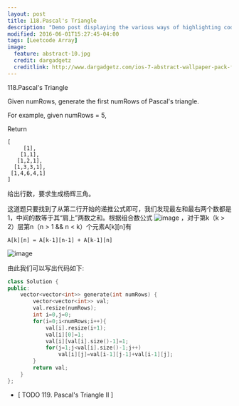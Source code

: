```yaml
---
layout: post
title: 118.Pascal's Triangle
description: "Demo post displaying the various ways of highlighting code in Markdown."
modified: 2016-06-01T15:27:45-04:00
tags: [Leetcode Array]
image:
  feature: abstract-10.jpg
  credit: dargadgetz
  creditlink: http://www.dargadgetz.com/ios-7-abstract-wallpaper-pack-for-iphone-5-and-ipod-touch-retina/
---
```

118.Pascal's Triangle

Given numRows, generate the first numRows of Pascal's triangle.

For example, given numRows = 5,

Return

```
[
     [1],
    [1,1],
   [1,2,1],
  [1,3,3,1],
 [1,4,6,4,1]
]
```
给出行数，要求生成杨辉三角。

这道题只要找到了从第二行开始的递推公式即可，我们发现最左和最右两个数都是1，中间的数等于其“肩上”两数之和。根据组合数公式
![image](C:\Users\Kelvin\Desktop\c702e84dfa4142f435d9c2bbbbfeeae0.png)
，对于第k（k > 2）层第n（n > 1 && n < k）个元素A[k][n]有
```
A[k][n] = A[k-1][n-1] + A[k-1][n]
```
![image](C:\Users\Kelvin\Desktop\PascalTriangleAnimated2.gif)

由此我们可以写出代码如下:

```c++
class Solution {
public:
    vector<vector<int>> generate(int numRows) {
        vector<vector<int>> val;
        val.resize(numRows);
        int i=0,j=0;
        for(i=0;i<numRows;i++){
            val[i].resize(i+1);
            val[i][0]=1;
            val[i][val[i].size()-1]=1;
            for(j=1;j<val[i].size()-1;j++)
                val[i][j]=val[i-1][j-1]+val[i-1][j];
        }
        return val;
    }
};
```

- [ TODO 119. Pascal's Triangle II ] 
